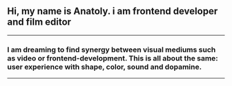 ## Hi, my name is Anatoly. i am frontend developer and film editor
---
### I am dreaming to find synergy between visual mediums such as video or frontend-development. This is all about the same: user experience with shape, color, sound and dopamine.
---


[vastolya.art]: https://vastolya-art.vercel.app/
